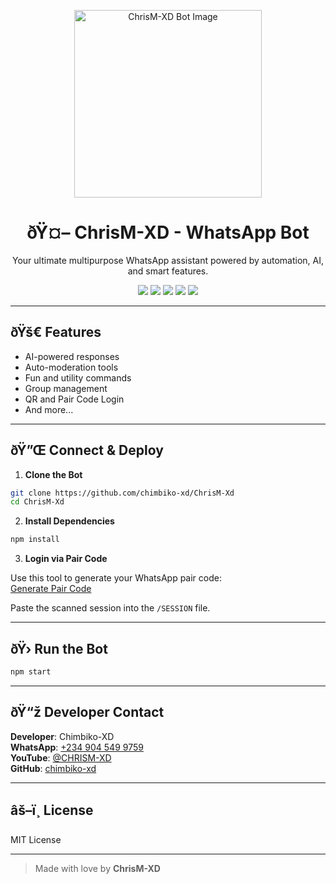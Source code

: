 

<p align="center">
  <img src="https://i.imgur.com/1DkLGVk.jpeg" alt="ChrisM-XD Bot Image" width="300"/>
</p>

<h1 align="center">ðŸ¤– ChrisM-XD - WhatsApp Bot</h1>

<p align="center">
  Your ultimate multipurpose WhatsApp assistant powered by automation, AI, and smart features.
</p>

<p align="center">
  <img src="https://img.shields.io/github/forks/chimbiko-xd/ChrisM-Xd?style=flat-square" />
  <img src="https://img.shields.io/github/stars/chimbiko-xd/ChrisM-Xd?style=flat-square" />
  <img src="https://img.shields.io/github/last-commit/chimbiko-xd/ChrisM-Xd?style=flat-square" />
  <img src="https://img.shields.io/github/repo-size/chimbiko-xd/ChrisM-Xd?style=flat-square" />
  <img src="https://img.shields.io/badge/version-v3.0.0-orange?style=flat-square" />
</p>

---

## ðŸš€ Features

- AI-powered responses
- Auto-moderation tools
- Fun and utility commands
- Group management
- QR and Pair Code Login
- And more...

---

## ðŸ”Œ Connect & Deploy

1. **Clone the Bot**

```bash
git clone https://github.com/chimbiko-xd/ChrisM-Xd
cd ChrisM-Xd
```

2. **Install Dependencies**

```bash
npm install
```

3. **Login via Pair Code**

Use this tool to generate your WhatsApp pair code:  
[Generate Pair Code](https://whatsapp.com/PAIR_CODE_GENERATOR_LINK)

Paste the scanned session into the `/SESSION` file.

---

## ðŸ›  Run the Bot

```bash
npm start
```

---

## ðŸ“ž Developer Contact

**Developer**: Chimbiko-XD  
**WhatsApp**: [+234 904 549 9759](https://wa.me/2349045499759)  
**YouTube**: [@CHRISM-XD](https://www.youtube.com/@CHRISM-XD)  
**GitHub**: [chimbiko-xd](https://github.com/chimbiko-xd)

---

## âš–ï¸ License

MIT License

---

> Made with love by **ChrisM-XD**
